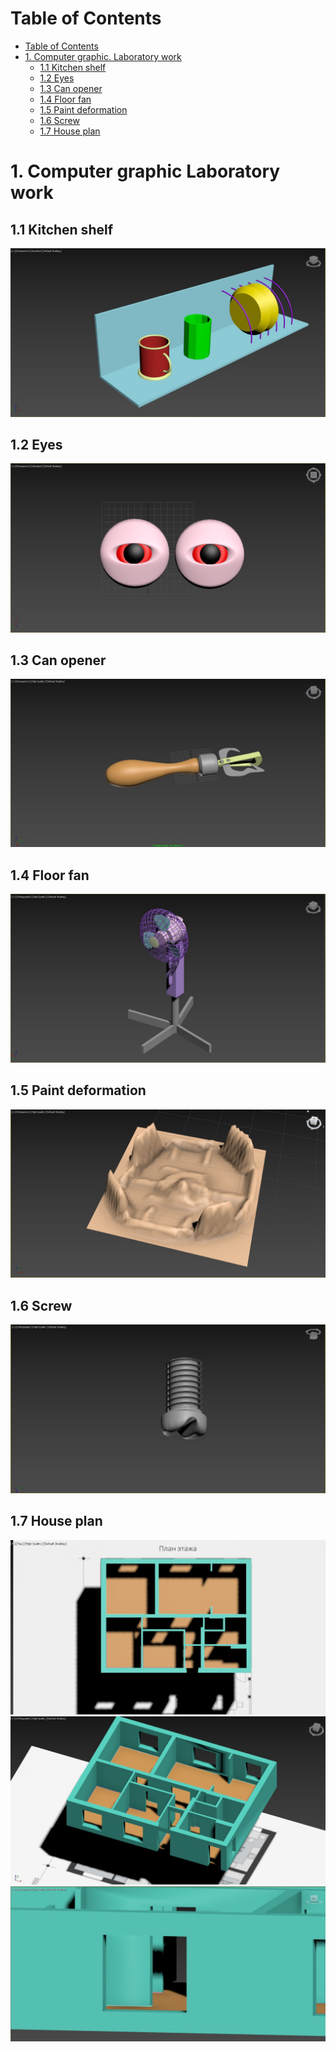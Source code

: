 Table of Contents
=================

* [Table of Contents](#table-of-contents)
* [1. Computer graphic. Laboratory work](#Computer-graphic-Laboratory-work)
  * [1.1 Kitchen shelf](#11-kitchen-shelf)
  * [1.2 Eyes](#12-eyes)
  * [1.3 Can opener](#13-can-opener)
  * [1.4 Floor fan](#14-floor-fan)
  * [1.5 Paint deformation](#15-paint-deformation)
  * [1.6 Screw](#16-screw)
  * [1.7 House plan](#17-house-plan)

  

# 1. Computer graphic Laboratory work


## 1.1 Kitchen shelf

![kitch_s](kitchen_shelf.jpg)


## 1.2 Eyes

![eyes](eyes.jpg)


## 1.3 Can opener

![can](can_opener.jpg)


## 1.4 Floor fan

![fan](floor_fan.jpg)


## 1.5 Paint deformation

![deform](paint_deform.jpg)


## 1.6 Screw

![screw](screw.jpg)

## 1.7 House plan

![house1](house_plan0.jpg)
![house2](house_plan1.jpg)
![house3](house_plan2.jpg)
